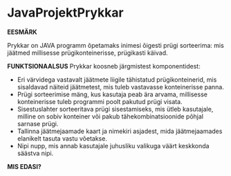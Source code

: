 # JavaProjektPrykkar
**EESMÄRK**

Prykkar on JAVA programm õpetamaks inimesi õigesti prügi sorteerima: mis jäätmed millisesse prügikonteinerisse, prügikasti käivad. 

**FUNKTSIONAALSUS**
Prykkar koosneb järgmistest komponentidest:
* Eri värvidega vastavalt jäätmete liigile tähistatud prügikonteinerid, mis sisaldavad näiteid jäätmetest, mis tuleb vastavasse konteinerisse panna.
* Prügi sorteerimise mäng, kus kasutaja peab ära arvama, millisesse konteinerisse tuleb programmi poolt pakutud prügi visata.
* Sisestuslahter sorteeritava prügi sisestamiseks, mis ütleb kasutajale, milline on sobiv konteiner või pakub tähekombinatsioonide põhjal sarnase prügi.
* Tallinna jäätmejaamade kaart ja nimekiri asjadest, mida jäätmejaamades elanikelt tasuta vastu võetakse.
* Nipi nupp, mis annab kasutajale juhusliku valikuga väärt keskkonda säästva nipi. 

**MIS EDASI?**
